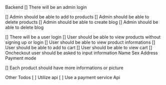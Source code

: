
Backend
[] There will be an admin login

[] Admin should be able to add to products
[] Admin should be able to delete products
[] Admin should be able to create blog
[] Admin should be able to delete blog

[] There will be a user login
[] User should be able to view products without signing up or login
[] User should be able to view product informations
[] User should be able to add to cart
[] User should be able to view cart
[] Oncheckout user should be asked to input information
  Name
  Sex
  Address
  Payment mode


[] Each product should have more informations or picture




Other Todos
[ ] Utilize api
[ ] Use a payment service Api